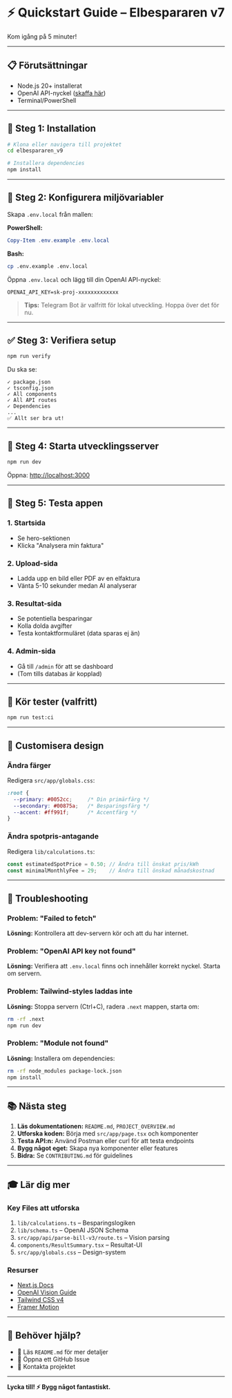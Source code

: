 # ⚡️ Quickstart Guide – Elbespararen v7

Kom igång på 5 minuter!

---

## 📋 Förutsättningar

- Node.js 20+ installerat
- OpenAI API-nyckel ([skaffa här](https://platform.openai.com/api-keys))
- Terminal/PowerShell

---

## 🚀 Steg 1: Installation

```bash
# Klona eller navigera till projektet
cd elbespararen_v9

# Installera dependencies
npm install
```

---

## 🔐 Steg 2: Konfigurera miljövariabler

Skapa `.env.local` från mallen:

**PowerShell:**
```powershell
Copy-Item .env.example .env.local
```

**Bash:**
```bash
cp .env.example .env.local
```

Öppna `.env.local` och lägg till din OpenAI API-nyckel:

```env
OPENAI_API_KEY=sk-proj-xxxxxxxxxxxxx
```

> **Tips:** Telegram Bot är valfritt för lokal utveckling. Hoppa över det för nu.

---

## ✅ Steg 3: Verifiera setup

```bash
npm run verify
```

Du ska se:
```
✓ package.json
✓ tsconfig.json
✓ All components
✓ All API routes
✓ Dependencies
...
✅ Allt ser bra ut!
```

---

## 🎯 Steg 4: Starta utvecklingsserver

```bash
npm run dev
```

Öppna: [http://localhost:3000](http://localhost:3000)

---

## 📸 Steg 5: Testa appen

### 1. Startsida
- Se hero-sektionen
- Klicka "Analysera min faktura"

### 2. Upload-sida
- Ladda upp en bild eller PDF av en elfaktura
- Vänta 5-10 sekunder medan AI analyserar

### 3. Resultat-sida
- Se potentiella besparingar
- Kolla dolda avgifter
- Testa kontaktformuläret (data sparas ej än)

### 4. Admin-sida
- Gå till `/admin` för att se dashboard
- (Tom tills databas är kopplad)

---

## 🧪 Kör tester (valfritt)

```bash
npm run test:ci
```

---

## 🎨 Customisera design

### Ändra färger

Redigera `src/app/globals.css`:

```css
:root {
  --primary: #0052cc;     /* Din primärfärg */
  --secondary: #00875a;   /* Besparingsfärg */
  --accent: #ff991f;      /* Accentfärg */
}
```

### Ändra spotpris-antagande

Redigera `lib/calculations.ts`:

```typescript
const estimatedSpotPrice = 0.50; // Ändra till önskat pris/kWh
const minimalMonthlyFee = 29;    // Ändra till önskad månadskostnad
```

---

## 🐛 Troubleshooting

### Problem: "Failed to fetch"
**Lösning:** Kontrollera att dev-servern kör och att du har internet.

### Problem: "OpenAI API key not found"
**Lösning:** Verifiera att `.env.local` finns och innehåller korrekt nyckel. Starta om servern.

### Problem: Tailwind-styles laddas inte
**Lösning:** Stoppa servern (Ctrl+C), radera `.next` mappen, starta om:
```bash
rm -rf .next
npm run dev
```

### Problem: "Module not found"
**Lösning:** Installera om dependencies:
```bash
rm -rf node_modules package-lock.json
npm install
```

---

## 📚 Nästa steg

1. **Läs dokumentationen:** `README.md`, `PROJECT_OVERVIEW.md`
2. **Utforska koden:** Börja med `src/app/page.tsx` och komponenter
3. **Testa API:n:** Använd Postman eller curl för att testa endpoints
4. **Bygg något eget:** Skapa nya komponenter eller features
5. **Bidra:** Se `CONTRIBUTING.md` för guidelines

---

## 🎓 Lär dig mer

### Key Files att utforska

1. `lib/calculations.ts` – Besparingslogiken
2. `lib/schema.ts` – OpenAI JSON Schema
3. `src/app/api/parse-bill-v3/route.ts` – Vision parsing
4. `components/ResultSummary.tsx` – Resultat-UI
5. `src/app/globals.css` – Design-system

### Resurser

- [Next.js Docs](https://nextjs.org/docs)
- [OpenAI Vision Guide](https://platform.openai.com/docs/guides/vision)
- [Tailwind CSS v4](https://tailwindcss.com/docs)
- [Framer Motion](https://www.framer.com/motion/)

---

## 🤝 Behöver hjälp?

- 📖 Läs `README.md` för mer detaljer
- 💬 Öppna ett GitHub Issue
- 📧 Kontakta projektet

---

**Lycka till! ⚡️ Bygg något fantastiskt.**

